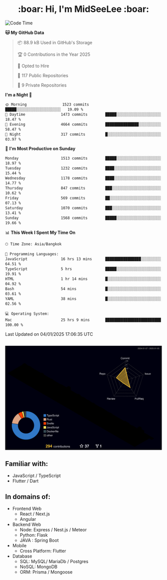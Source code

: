 <h1 align="center"> :boar: Hi, I'm MidSeeLee :boar:</h1>
 
<!--START_SECTION:waka-->
![Code Time](http://img.shields.io/badge/Code%20Time-2%2C340%20hrs%201%20min-blue)

**🐱 My GitHub Data** 

> 📦 88.9 kB Used in GitHub's Storage 
 > 
> 🏆 0 Contributions in the Year 2025
 > 
> 💼 Opted to Hire
 > 
> 📜 117 Public Repositories 
 > 
> 🔑 9 Private Repositories 
 > 
**I'm a Night 🦉** 

```text
🌞 Morning                1523 commits        █████░░░░░░░░░░░░░░░░░░░░   19.09 % 
🌆 Daytime                1473 commits        █████░░░░░░░░░░░░░░░░░░░░   18.47 % 
🌃 Evening                4664 commits        ███████████████░░░░░░░░░░   58.47 % 
🌙 Night                  317 commits         █░░░░░░░░░░░░░░░░░░░░░░░░   03.97 % 
```
📅 **I'm Most Productive on Sunday** 

```text
Monday                   1513 commits        █████░░░░░░░░░░░░░░░░░░░░   18.97 % 
Tuesday                  1232 commits        ████░░░░░░░░░░░░░░░░░░░░░   15.44 % 
Wednesday                1178 commits        ████░░░░░░░░░░░░░░░░░░░░░   14.77 % 
Thursday                 847 commits         ███░░░░░░░░░░░░░░░░░░░░░░   10.62 % 
Friday                   569 commits         ██░░░░░░░░░░░░░░░░░░░░░░░   07.13 % 
Saturday                 1070 commits        ███░░░░░░░░░░░░░░░░░░░░░░   13.41 % 
Sunday                   1568 commits        █████░░░░░░░░░░░░░░░░░░░░   19.66 % 
```


📊 **This Week I Spent My Time On** 

```text
🕑︎ Time Zone: Asia/Bangkok

💬 Programming Languages: 
JavaScript               16 hrs 13 mins      ████████████████░░░░░░░░░   64.51 % 
TypeScript               5 hrs               █████░░░░░░░░░░░░░░░░░░░░   19.91 % 
HTML                     1 hr 14 mins        █░░░░░░░░░░░░░░░░░░░░░░░░   04.92 % 
Bash                     54 mins             █░░░░░░░░░░░░░░░░░░░░░░░░   03.61 % 
YAML                     38 mins             █░░░░░░░░░░░░░░░░░░░░░░░░   02.56 % 

💻 Operating System: 
Mac                      25 hrs 9 mins       █████████████████████████   100.00 % 
```


 Last Updated on 04/01/2025 17:06:35 UTC
<!--END_SECTION:waka-->

##

![](./profile-3d-contrib/profile-night-rainbow.svg)

## Familiar with:
- JavaScript / TypeScript
- Flutter / Dart

## In domains of:
- Frontend Web
  - React / Next.js
  - Angular
- Backend Web
  - Node: Express / Nest.js / Meteor
  - Python: Flask
  - JAVA : Spring Boot
- Mobile
  - Cross Platform: Flutter
- Database
  - SQL: MySQL/ MariaDb / Postgres
  - NoSQL: MongoDB
  - ORM: Prisma / Mongoose
